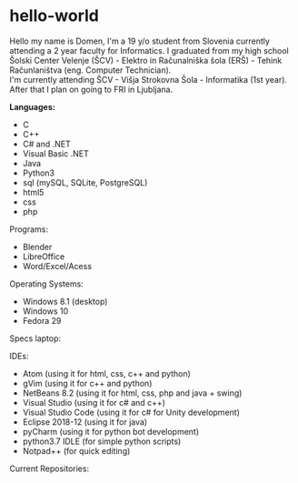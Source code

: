# hello-world
Hello my name is Domen, I'm a 19 y/o student from Slovenia currently attending a 2 year faculty for Informatics.
I graduated from my high school Šolski Center Velenje (ŠCV) - Elektro in Računalniška šola (ERŠ) - Tehink Računlaništva (eng. Computer Technician). <br/>
I'm currently attending ŠCV - Višja Strokovna Šola - Informatika (1st year). <br/>
After that I plan on going to FRI in Ljubljana.

<b>Languages:</b>
- C
- C++
- C# and .NET
- Visual Basic .NET
- Java
- Python3
- sql (mySQL, SQLite, PostgreSQL)
- html5
- css
- php

Programs:
- Blender
- LibreOffice
- Word/Excel/Acess

Operating Systems:
- Windows 8.1 (desktop)
- Windows 10
- Fedora 29

Specs laptop:

IDEs:
- Atom (using it for html, css, c++ and python)
- gVim (using it for c++ and python)
- NetBeans 8.2 (using it for html, css, php and java + swing)
- Visual Studio (using it for c# and c++)
- Visual Studio Code (using it for c# for Unity development)
- Eclipse 2018-12 (using it for java)
- pyCharm (using it for python bot development)
- python3.7 IDLE (for simple python scripts)
- Notpad++ (for quick editing)

Current Repositories:
